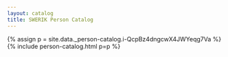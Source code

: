 ```yaml
---
layout: catalog
title: SWERIK Person Catalog
---
```

{% assign p = site.data._person-catalog.i-QcpBz4dngcwX4JWYeqg7Va %}
{% include person-catalog.html p=p %}

